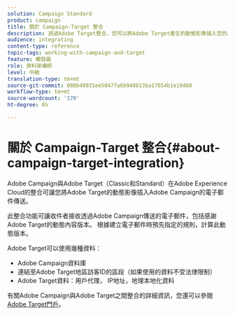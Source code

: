 ```yaml
---
solution: Campaign Standard
product: campaign
title: 關於 Campaign-Target 整合
description: 透過Adobe Target整合，您可以將Adobe Target產生的動態影像插入您的Adobe Campaign訊息。
audience: integrating
content-type: reference
topic-tags: working-with-campaign-and-target
feature: 觸發器
role: 資料架構師
level: 中級
translation-type: tm+mt
source-git-commit: 088b49931ee5047fa6b949813ba17654b1e10d60
workflow-type: tm+mt
source-wordcount: '170'
ht-degree: 8%

---
```



# 關於 Campaign-Target 整合{#about-campaign-target-integration}

Adobe Campaign與Adobe Target（Classic和Standard）在Adobe Experience Cloud的整合可讓您將Adobe Target的動態影像插入Adobe Campaign的電子郵件傳送。

此整合功能可讓收件者接收透過Adobe Campaign傳送的電子郵件，包括感謝Adobe Target的動態內容版本。 根據建立電子郵件時預先指定的規則，計算此動態版本。

Adobe Target可以使用幾種資料：

* Adobe Campaign資料庫
* 連結至Adobe Target地區訪客ID的區段（如果使用的資料不受法律限制）
* Adobe Target資料：用戶代理， IP地址，地理本地化資料

有關Adobe Campaign與Adobe Target之間整合的詳細資訊，您還可以參閱[Adobe Target門戶](https://docs.adobe.com/content/help/zh-Hant/target/using/integrate/campaign-and-target.html)。
